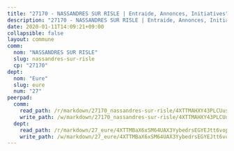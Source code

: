 ```yaml
---
title: "27170 - NASSANDRES SUR RISLE | Entraide, Annonces, Initiatives"
description: "27170 - NASSANDRES SUR RISLE | Entraide, Annonces, Initiatives"
date: 2020-01-11T14:09:21+09:00
collapsible: false
layout: commune
comm:
  nom: "NASSANDRES SUR RISLE"
  slug: nassandres-sur-risle
  cp: "27170"
dept:
  nom: "Eure"
  slug: eure
  num: "27"
peerpad:
  comm:
    read_path: /r/markdown/27170_nassandres-sur-risle/4XTTMAHXY43PLCUusmrKKk57VLa9pPMRf27Pd8YYGAMEFxB1a
    write_path: /w/markdown/27170_nassandres-sur-risle/4XTTMAHXY43PLCUusmrKKk57VLa9pPMRf27Pd8YYGAMEFxB1a-K3TgU11yfgN7pQ8LZGKpT2nqf3boZYpYinEWnDVjRL3jGeUBwS4E3ke65zchMQLDiPjJwGgwFtjzJ9Ao9AbiQHo22tCZihoNE2pSU4Likok8DS6xKaszWv3X28YkiMgSHDCQtYP2
  dept:
    read_path: /r/markdown/27_eure/4XTTMBaX6xSM64UAX3YybedrsEGYEJtt6vopdQsPEFtGijgwg
    write_path: /w/markdown/27_eure/4XTTMBaX6xSM64UAX3YybedrsEGYEJtt6vopdQsPEFtGijgwg-K3TgUmjy61Gu7ZFzjoVmiacXP2Rc4pq6sxVCYUX3mFQZWQw9yCKsEoAMagtuW4jJTYhK96DsWW4cPmZLagvQNZ34BscGcu4btrtJibt18c1mpqofaWe6Q3RartDiuMTjY7NrsH4r
---
```


